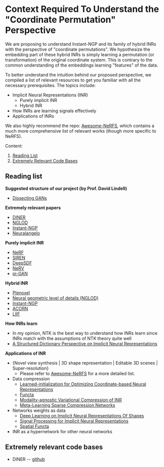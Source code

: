 # Context Required To Understand the "Coordinate Permutation" Perspective

We are proposing to understand Instant-NGP and its family of hybrid INRs with the perspective of "coordinate permutations". We hypothesize the embedding part of these hybrid INRs is simply learning a permutation (or transformation) of the original coordinate system. This is contrary to the common understanding of the embeddings learning "features" of the data. 

To better understand the intuition behind our proposed perspective, we compiled a list of relevant resources to get you familiar with all the necessary prerequisites. The topics include:
- Implicit Neural Representations (INR)
    - Purely implicit INR
    - Hybrid INR
- How INRs are learning signals effectively
- Applications of INRs

We also highly recommend the repo: [Awesome-NeRFS](https://github.com/awesome-NeRF/awesome-NeRF), which contains a much more comprehensive list of relevant works (though more specific to NeRFS).

Content:
1. [Reading List](#reading-list)
2. [Extremely Relevant Code Bases](#extremely-relevant-code-bases)


## Reading list
**Suggested structure of our project (by Prof. David Lindell)**
- [Dissecting GANs](https://arxiv.org/pdf/1811.10597)

**Extremely relevant papers**
- [DINER](https://openaccess.thecvf.com/content/CVPR2023/papers/Xie_DINER_Disorder-Invariant_Implicit_Neural_Representation_CVPR_2023_paper.pdf)
- [NGLOD](http://openaccess.thecvf.com/content/CVPR2021/papers/Takikawa_Neural_Geometric_Level_of_Detail_Real-Time_Rendering_With_Implicit_3D_CVPR_2021_paper.pdf)
- [Instant-NGP](https://nvlabs.github.io/instant-ngp/)
- [Neuralangelo](https://openaccess.thecvf.com/content/CVPR2023/papers/Li_Neuralangelo_High-Fidelity_Neural_Surface_Reconstruction_CVPR_2023_paper.pdf)

**Purely implicit INR**
- [NeRF](https://www.matthewtancik.com/nerf)
- [SIREN](https://proceedings.neurips.cc/paper/2020/file/53c04118df112c13a8c34b38343b9c10-Paper.pdf)
- [DeepSDF](https://arxiv.org/abs/1901.05103)
- [NeRV](https://proceedings.neurips.cc/paper_files/paper/2021/file/b44182379bf9fae976e6ae5996e13cd8-Paper.pdf)
- [pi-GAN](https://marcoamonteiro.github.io/pi-GAN-website/)

**Hybrid INR**
- [Plenoxel](https://alexyu.net/plenoxels/)
- [Neural geometric level of details (NGLOD)](http://openaccess.thecvf.com/content/CVPR2021/papers/Takikawa_Neural_Geometric_Level_of_Detail_Real-Time_Rendering_With_Implicit_3D_CVPR_2021_paper.pdf)
- [Instant-NGP](https://nvlabs.github.io/instant-ngp/)
- [ACORN](https://arxiv.org/pdf/2105.02788)
- [LIIF](https://openaccess.thecvf.com/content/CVPR2021/papers/Chen_Learning_Continuous_Image_Representation_With_Local_Implicit_Image_Function_CVPR_2021_paper.pdf)

**How INRs learn**
- In my opinion, NTK is the best way to understand how INRs learn since INRs match with the assumptions of NTK theory quite well
- [A Structured Dictionary Perspective on Implicit Neural Representations](https://openaccess.thecvf.com/content/CVPR2022/papers/Yuce_A_Structured_Dictionary_Perspective_on_Implicit_Neural_Representations_CVPR_2022_paper.pdf)

**Applications of INR**
- {Novel view synthesis | 3D shape representation | Editable 3D scenes | Super-resolution}
  - Please refer to [Awesome-NeRFS](https://github.com/awesome-NeRF/awesome-NeRF) for a more detailed list.
- Data compression
  - [Learned-initialization for Optimizing Coordinate-based Neural Representations](https://openaccess.thecvf.com/content/CVPR2021/papers/Tancik_Learned_Initializations_for_Optimizing_Coordinate-Based_Neural_Representations_CVPR_2021_paper.pdf)
  - [Functa](https://arxiv.org/pdf/2201.12204https://arxiv.org/pdf/2201.12204)
  - [Modality-agnostic Variational Compression of INR](https://arxiv.org/pdf/2301.09479)
  - [Meta-Learning Sparse Compression Networks](https://arxiv.org/pdf/2205.08957)
- Networks weights as data
  - [Deep Learning on Implicit Neural Representations Of Shapes](https://arxiv.org/pdf/2302.05438)
  - [Signal Processing for Implicit Neural Representations](https://proceedings.neurips.cc/paper_files/paper/2022/file/575c450013d0e99e4b0ecf82bd1afaa4-Paper-Conference.pdf)
  - [Spatial Functa](https://arxiv.org/pdf/2302.03130)
- INR as a hypernetwork for other neural networks

## Extremely relevant code bases
- DINER -- [github](https://github.com/Ezio77/DINER)
